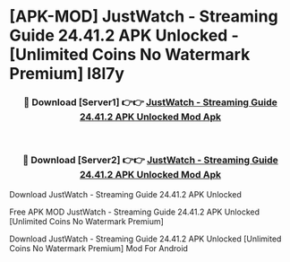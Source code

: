 # [APK-MOD] JustWatch - Streaming Guide 24.41.2 APK Unlocked - [Unlimited Coins No Watermark Premium] l8l7y



<div align="center">
<h3>🔴 Download [Server1] 👉👉 <a href="https://momento.my/?title=JustWatch_-_Streaming_Guide_24.41.2_APK_Unlocked">JustWatch - Streaming Guide 24.41.2 APK Unlocked Mod Apk</a></h3><br>

<h3>🔴 Download [Server2] 👉👉 <a href="https://momento.my/?title=JustWatch_-_Streaming_Guide_24.41.2_APK_Unlocked">JustWatch - Streaming Guide 24.41.2 APK Unlocked Mod Apk</a></h3>
</div>



Download JustWatch - Streaming Guide 24.41.2 APK Unlocked 

Free APK MOD JustWatch - Streaming Guide 24.41.2 APK Unlocked [Unlimited Coins No Watermark Premium]

Download JustWatch - Streaming Guide 24.41.2 APK Unlocked [Unlimited Coins No Watermark Premium] Mod For Android
